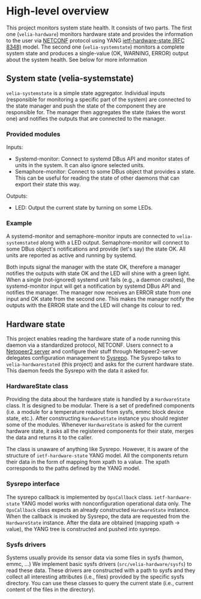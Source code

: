 # High-level overview

This project monitors system state health.
It consists of two parts.
The first one (`velia-hardware`) monitors hardware state and provides the information to the user via [NETCONF](https://en.wikipedia.org/wiki/NETCONF) 
protocol using YANG [ietf-hardware-state (RFC 8348)](https://tools.ietf.org/html/rfc8348#appendix-A) model.
The second one (`velia-systemstate`) monitors a complete system state and produces a single-value (OK, WARNING, ERROR) output about the system health.
See below for more information 

## System state (velia-systemstate)
`velia-systemstate` is a simple state aggregator.
Individual inputs (responsible for monitoring a specific part of the system) are connected to the state manager and push the state of the component they are responsible for.
The manager then aggregates the state (takes the worst one) and notifies the outputs that are connected to the manager.

### Provided modules
Inputs:
 * Systemd-monitor: Connect to systemd DBus API and monitor states of units in the system. It can also ignore selected units.
 * Semaphore-monitor: Connect to some DBus object that provides a state. This can be useful for reading the state of other daemons that can export their state this way.

Outputs:
 * LED: Output the current state by turning on some LEDs.

### Example
A systemd-monitor and semaphore-monitor inputs are connected to `velia-systemstated` along with a LED output.
Semaphore-monitor will connect to some DBus object's notifications and provide (let's say) the state OK.
All units are reported as active and running by systemd.

Both inputs signal the manager with the state OK, therefore a manager notifies the outputs with state OK and the LED will shine with a green light.
When a single (not-ignored) systemd unit fails (e.g., a daemon crashes), the systemd-monitor ínput will get a notification by systemd DBus API and notifies the manager.
The manager now receives an ERROR state from one input and OK state from the second one.
This makes the manager notify the outputs with the ERROR state and the LED will change its colour to red. 

## Hardware state
This project enables reading the hardware state of a node running this daemon via a standardized protocol, NETCONF.
Users connect to a [Netopeer2 server](https://github.com/CESNET/netopeer2) and configure their stuff through 
Netopeer2-server delegates configuration management to [Sysrepo](http://www.sysrepo.org/).
The Sysrepo talks to `velia-hardwarestated` (this project) and asks for the current hardware state.
This daemon feeds the Sysrepo with the data it asked for. 

### HardwareState class
Providing the data about the hardware state is handled by a `HardwareState` class.
It is designed to be modular.
There is a set of predefined components (i.e. a module for a temperature readout from sysfs, emmc block device state, etc.).
After constructing `HardwareState` instance you should register some of the modules.
Whenever `HardwareState` is asked for the current hardware state, it asks all the registered components for their state, merges the data and returns it to the caller.

The class is unaware of anything like Sysrepo.
However, it is aware of the structure of `ietf-hardware-state` YANG model.
All the components return their data in the form of mapping from xpath to a value.
The xpath corresponds to the paths defined by the YANG model.

### Sysrepo interface
The sysrepo callback is implemented by `OpsCallback` class.
`ietf-hardware-state` YANG model works with nonconfiguration operational data only.
The `OpsCallback` class expects an already constructed `HardwareState` instance.
When the callback is invoked by Sysrepo, the data are requested from the `HardwareState` instance.
After the data are obtained (mapping xpath -> value), the YANG tree is constructed and pushed into sysrepo.

### Sysfs drivers 
Systems usually provide its sensor data via some files in sysfs (hwmon, emmc, ...)
We implement basic sysfs drivers (`src/velia-hardware/sysfs`) to read these data.
These drivers are constructed with a path to sysfs and they collect all interesting attributes (i.e., files) provided by the specific sysfs directory.
You can use these classes to query the current state (i.e., current content of the files in the directory).

